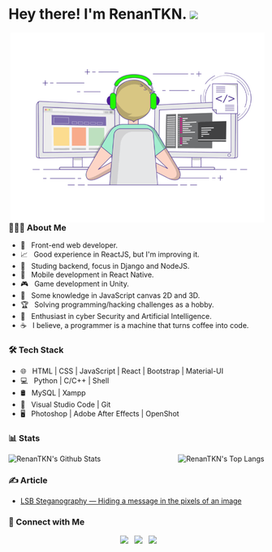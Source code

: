 <h1> Hey there! I'm RenanTKN. <img src="https://github.com/souvikguria98/souvikguria98/blob/master/Hi.gif" width="25"></h1>
<img align="right" alt="GIF" src="https://raw.githubusercontent.com/devSouvik/devSouvik/master/gif3.gif" width="500"/>

<h3> 👨🏻‍💻 About Me </h3>

- 💼 &nbsp; Front-end web developer.
- 📈 &nbsp; Good experience in ReactJS, but I'm improving it.
- 🔭 &nbsp; Studing backend, focus in Django and NodeJS.
- 📱 &nbsp; Mobile development in React Native.
- 🎮 &nbsp; Game development in Unity.
- 🎨 &nbsp; Some knowledge in JavaScript canvas 2D and 3D.
- 🏆 &nbsp; Solving programming/hacking challenges as a hobby.
- 🌱 &nbsp; Enthusiast in cyber Security and Artificial Intelligence.
- ☕ &nbsp; I believe, a programmer is a machine that turns coffee into code.

<h3>🛠 Tech Stack</h3>

- 🌐 &nbsp; HTML | CSS | JavaScript | React | Bootstrap | Material-UI
- 💻 &nbsp; Python | C/C++ | Shell
- 🛢 &nbsp; MySQL | Xampp
- 🔧 &nbsp; Visual Studio Code | Git
- 🖥 &nbsp; Photoshop | Adobe After Effects | OpenShot

<h3>📊 Stats</h3>

<img align="right" src="https://github-readme-stats.vercel.app/api/top-langs/?username=RenanTKN&layout=compact&text_color=daf7dc&bg_color=151515" alt="RenanTKN's Top Langs">

<img src="https://github-readme-stats.vercel.app/api?username=RenanTKN&include_all_commits=true&count_private=true&show_icons=true&line_height=20&title_color=7A7ADB&icon_color=2234AE&text_color=D3D3D3&bg_color=0,000000,130F40" alt="RenanTKN's Github Stats">

<h3>✍️ Article</h3>

- [LSB Steganography — Hiding a message in the pixels of an image](https://medium.com/@renanwds/lsb-steganography-hiding-a-message-in-the-pixels-of-an-image-4722a8567046)

<h3> 🤝 Connect with Me </h3>

<p align="center">
&nbsp; <a href="https://www.linkedin.com/in/renantkn/" target="_blank" rel="noopener noreferrer"><img src="https://upload.wikimedia.org/wikipedia/commons/thumb/c/ca/LinkedIn_logo_initials.png/480px-LinkedIn_logo_initials.png" width="50" /></a>
&nbsp; <a href="https://www.instagram.com/renantkn/" target="_blank" rel="noopener noreferrer"><img src="https://upload.wikimedia.org/wikipedia/commons/thumb/a/a5/Instagram_icon.png/1024px-Instagram_icon.png" width="50" /></a>
&nbsp; <a href="https://twitter.com/renantkn" target="_blank" rel="noopener noreferrer"><img src="https://img.favpng.com/6/9/8/wikipedia-logo-computer-icons-portable-network-graphics-vector-graphics-png-favpng-QPaA3LPdUAp2nRJfgW6SgDULD.jpg" width="50" /></a>
</p>

<!--
**RenanTKN/RenanTKN** is a ✨ _special_ ✨ repository because its `README.md` (this file) appears on your GitHub profile.

Here are some ideas to get you started:

- 🔭 I’m currently working on ...
- 🌱 I’m currently learning ...
- 👯 I’m looking to collaborate on ...
- 🤔 I’m looking for help with ...
- 💬 Ask me about ...
- 📫 How to reach me: ...
- 😄 Pronouns: ...
- ⚡ Fun fact: ...
-->
